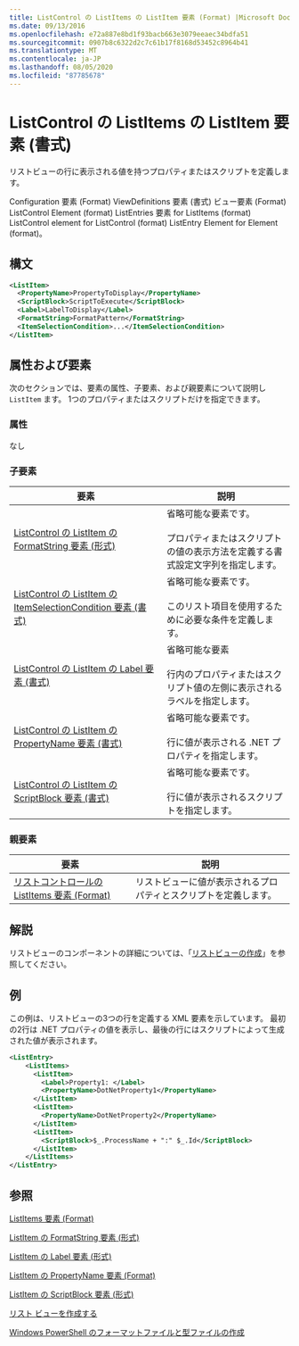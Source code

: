 ```yaml
---
title: ListControl の ListItems の ListItem 要素 (Format) |Microsoft Docs
ms.date: 09/13/2016
ms.openlocfilehash: e72a887e8bd1f93bacb663e3079eeaec34bdfa51
ms.sourcegitcommit: 0907b8c6322d2c7c61b17f8168d53452c8964b41
ms.translationtype: MT
ms.contentlocale: ja-JP
ms.lasthandoff: 08/05/2020
ms.locfileid: "87785678"
---
```

# <a name="listitem-element-for-listitems-for-listcontrol-format"></a>ListControl の ListItems の ListItem 要素 (書式)

リストビューの行に表示される値を持つプロパティまたはスクリプトを定義します。

Configuration 要素 (Format) ViewDefinitions 要素 (書式) ビュー要素 (Format) ListControl Element (format) ListEntries 要素 for ListItems (format) ListControl element for ListControl (format) ListEntry Element for Element (format)。

## <a name="syntax"></a>構文

```xml
<ListItem>
  <PropertyName>PropertyToDisplay</PropertyName>
  <ScriptBlock>ScriptToExecute</ScriptBlock>
  <Label>LabelToDisplay</Label>
  <FormatString>FormatPattern</FormatString>
  <ItemSelectionCondition>...</ItemSelectionCondition>
</ListItem>
```

## <a name="attributes-and-elements"></a>属性および要素

次のセクションでは、要素の属性、子要素、および親要素について説明し `ListItem` ます。 1つのプロパティまたはスクリプトだけを指定できます。

### <a name="attributes"></a>属性

なし

### <a name="child-elements"></a>子要素

|要素|説明|
|-------------|-----------------|
|[ListControl の ListItem の FormatString 要素 (形式)](./formatstring-element-for-listitem-for-listcontrol-format.md)|省略可能な要素です。<br /><br /> プロパティまたはスクリプトの値の表示方法を定義する書式設定文字列を指定します。|
|[ListControl の ListItem の ItemSelectionCondition 要素 (書式)](./itemselectioncondition-element-for-listitem-for-listcontrol-format.md)|省略可能な要素です。<br /><br /> このリスト項目を使用するために必要な条件を定義します。|
|[ListControl の ListItem の Label 要素 (書式)](./label-element-for-listitem-for-listcontrol-format.md)|省略可能な要素<br /><br /> 行内のプロパティまたはスクリプト値の左側に表示されるラベルを指定します。|
|[ListControl の ListItem の PropertyName 要素 (書式)](./propertyname-element-for-listitem-for-listcontrol-format.md)|省略可能な要素です。<br /><br /> 行に値が表示される .NET プロパティを指定します。|
|[ListControl の ListItem の ScriptBlock 要素 (書式)](./scriptblock-element-for-listitem-for-listcontrol-format.md)|省略可能な要素です。<br /><br /> 行に値が表示されるスクリプトを指定します。|

### <a name="parent-elements"></a>親要素

|要素|説明|
|-------------|-----------------|
|[リストコントロールの ListItems 要素 (Format)](./listitems-element-for-listentry-for-listcontrol-format.md)|リストビューに値が表示されるプロパティとスクリプトを定義します。|

## <a name="remarks"></a>解説

リストビューのコンポーネントの詳細については、「[リストビューの作成](./creating-a-list-view.md)」を参照してください。

## <a name="example"></a>例

この例は、リストビューの3つの行を定義する XML 要素を示しています。 最初の2行は .NET プロパティの値を表示し、最後の行にはスクリプトによって生成された値が表示されます。

```xml
<ListEntry>
    <ListItems>
      <ListItem>
        <Label>Property1: </Label>
        <PropertyName>DotNetProperty1</PropertyName>
      </ListItem>
      <ListItem>
        <PropertyName>DotNetProperty2</PropertyName>
      </ListItem>
      <ListItem>
        <ScriptBlock>$_.ProcessName + ":" $_.Id</ScriptBlock>
      </ListItem>
    </ListItems>
</ListEntry>

```

## <a name="see-also"></a>参照

[ListItems 要素 (Format)](./listitems-element-for-listentry-for-listcontrol-format.md)

[ListItem の FormatString 要素 (形式)](./formatstring-element-for-listitem-for-listcontrol-format.md)

[ListItem の Label 要素 (形式)](./label-element-for-listitem-for-listcontrol-format.md)

[ListItem の PropertyName 要素 (Format)](./propertyname-element-for-listitem-for-listcontrol-format.md)

[ListItem の ScriptBlock 要素 (形式)](./scriptblock-element-for-listitem-for-listcontrol-format.md)

[リスト ビューを作成する](./creating-a-list-view.md)

[Windows PowerShell のフォーマットファイルと型ファイルの作成](./writing-a-powershell-formatting-file.md)
